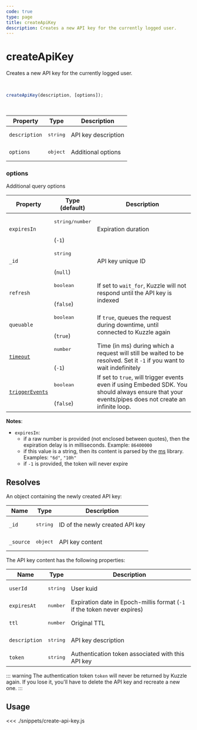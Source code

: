 ```yaml
---
code: true
type: page
title: createApiKey
description: Creates a new API key for the currently logged user.
---
```


# createApiKey

<SinceBadge version="7.1.0" />

<SinceBadge version="Kuzzle 2.1.0" />

Creates a new API key for the currently logged user.

<br />

```js
createApiKey(description, [options]);
```

<br />

| Property      | Type              | Description         |
| ------------- | ----------------- | ------------------- |
| `description` | <pre>string</pre> | API key description |
| `options`     | <pre>object</pre> | Additional options  |

### options

Additional query options

| Property    | Type<br />(default)                  | Description                                                                                                           |
| ----------- | ------------------------------------ | --------------------------------------------------------------------------------------------------------------------- |
| `expiresIn` | <pre>string/number</pre><br />(`-1`) | Expiration duration                                                                                                   |
| `_id`       | <pre>string</pre><br />(`null`)      | API key unique ID                                                                                                     |
| `refresh`   | <pre>boolean</pre><br />(`false`)    | If set to `wait_for`, Kuzzle will not respond until the API key is indexed                                            |
| `queuable` | <pre>boolean</pre><br />(`true`) | If `true`, queues the request during downtime, until connected to Kuzzle again |
| [`timeout`](/sdk/7/core-classes/kuzzle/query#timeout)   | <pre>number</pre><br/>(`-1`)         | Time (in ms) during which a request will still be waited to be resolved. Set it `-1` if you want to wait indefinitely |
| [`triggerEvents`](/sdk/7/core-classes/kuzzle/query#triggerEvents)  | <pre>boolean</pre> <br/>(`false`)| If set to `true`, will trigger events even if using Embeded SDK. You should always ensure that your events/pipes does not create an infinite loop. <SinceBadge version="Kuzzle 2.31.0"/> |

**Notes**:
- `expiresIn`:
  - if a raw number is provided (not enclosed between quotes), then the expiration delay is in milliseconds. Example: `86400000`
  - if this value is a string, then its content is parsed by the [ms](https://www.npmjs.com/package/ms) library. Examples: `"6d"`, `"10h"`
  - if `-1` is provided, the token will never expire

## Resolves

An object containing the newly created API key:

| Name      | Type              | Description                     |
| --------- | ----------------- | ------------------------------- |
| `_id`     | <pre>string</pre> | ID of the newly created API key |
| `_source` | <pre>object</pre> | API key content                 |

The API key content has the following properties:

| Name          | Type              | Description                                                              |
| ------------- | ----------------- | ------------------------------------------------------------------------ |
| `userId`      | <pre>string</pre> | User kuid                                                                |
| `expiresAt`   | <pre>number</pre> | Expiration date in Epoch-millis format (`-1` if the token never expires) |
| `ttl`         | <pre>number</pre> | Original TTL                                                             |
| `description` | <pre>string</pre> | API key description                                                      |
| `token`       | <pre>string</pre> | Authentication token associated with this API key                        |

::: warning
The authentication token `token` will never be returned by Kuzzle again. If you lose it, you'll have to delete the API key and recreate a new one.
:::

## Usage

<<< ./snippets/create-api-key.js
